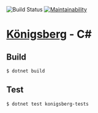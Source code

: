 ![Build Status](https://github.com/bergren2/konigsberg-csharp/workflows/build/badge.svg)
[![Maintainability](https://api.codeclimate.com/v1/badges/e29c49dcdc02208f384e/maintainability)](https://codeclimate.com/github/bergren2/konigsberg-csharp/maintainability)

# [Königsberg](https://github.com/bergren2/konigsberg) - C#

## Build

    $ dotnet build

## Test

    $ dotnet test konigsberg-tests
